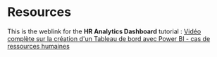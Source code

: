 # Resources

This is the weblink for the __HR Analytics Dashboard__ tutorial : [Vidéo complète sur la création d'un Tableau de bord avec Power BI - cas de ressources humaines](https://www.youtube.com/watch?v=0R2mGMQUMUA)
